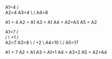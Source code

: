   A1=4
 /  \
A2=4 A3=4
 \  /
  A4=8


A1 = 4
A2 = A1
A3 = A1
A4 = A2+A3
A5 = A2


   A1=7
   / \
  /   \  +1
 /     \
A2=7   A3=8
 \     /    +2
  \   A4=10
   \ /
    A5=17



A1 = 7
A2 = A1
A3 = A1+1
A4 = A3+2
A5 = A2+A4


